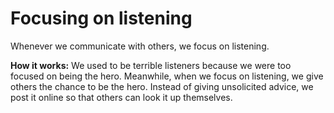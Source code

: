 # Focusing on listening 
Whenever we communicate with others, we focus on listening. 

**How it works:** We used to be terrible listeners because we were too focused on being the hero. Meanwhile, when we focus on listening, we give others the chance to be the hero. Instead of giving unsolicited advice, we post it online so that others can look it up themselves.  
